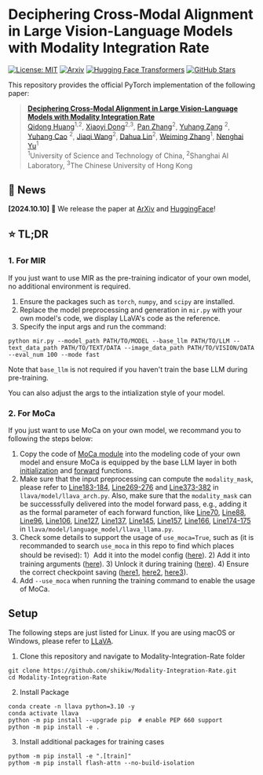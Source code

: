 # Deciphering Cross-Modal Alignment in Large Vision-Language Models with Modality Integration Rate

[![License: MIT](https://img.shields.io/badge/License-MIT-g.svg)](https://opensource.org/licenses/MIT)
[![Arxiv](https://img.shields.io/badge/arXiv-XXXX-B21A1B)](https://github.com/shikiw/Modality-Integration-Rate)
[![Hugging Face Transformers](https://img.shields.io/badge/%F0%9F%A4%97-HuggingFace-blue)](https://github.com/shikiw/Modality-Integration-Rate)
[![GitHub Stars](https://img.shields.io/github/stars/shikiw/Modality-Integration-Rate?style=social)](https://github.com/shikiw/Modality-Integration-Rate/stargazers)


This repository provides the official PyTorch implementation of the following paper: 
> [**Deciphering Cross-Modal Alignment in Large Vision-Language Models with Modality Integration Rate**](https://github.com/shikiw/Modality-Integration-Rate) <br>
> [Qidong Huang](https://shikiw.github.io/)<sup>1,2</sup>, 
> [Xiaoyi Dong](https://scholar.google.com/citations?user=FscToE0AAAAJ&hl=en)<sup>2,3</sup>, 
> [Pan Zhang](https://panzhang0212.github.io/)<sup>2</sup>,
> [Yuhang Zang](https://yuhangzang.github.io/) <sup>2</sup>,
> [Yuhang Cao](https://scholar.google.com/citations?user=sJkqsqkAAAAJ&hl=zh-CN) <sup>2</sup>, 
> [Jiaqi Wang](https://myownskyw7.github.io/)<sup>2</sup>,
> [Dahua Lin](http://dahua.site/)<sup>2</sup>, 
> [Weiming Zhang](http://staff.ustc.edu.cn/~zhangwm/index.html)<sup>1</sup>, 
> [Nenghai Yu](https://scholar.google.com/citations?user=7620QAMAAAAJ&hl=en)<sup>1</sup> <br>
> <sup>1</sup>University of Science and Technology of China, <sup>2</sup>Shanghai AI Laboratory, <sup>3</sup>The Chinese University of Hong Kong <br>

## 🎯 News

**[2024.10.10]** 🚀 We release the paper at [ArXiv]() and [HuggingFace]()!



## ⭐️ TL;DR
### 1. For MIR
If you just want to use MIR as the pre-training indicator of your own model, no additional environment is required.

1. Ensure the packages such as ```torch```, ```numpy```, and ```scipy``` are installed.
2. Replace the model preprocessing and generation in ```mir.py``` with your own model's code, we display LLaVA's code as the reference.
3. Specify the input args and run the command:
```
python mir.py --model_path PATH/TO/MODEL --base_llm PATH/TO/LLM --text_data_path PATH/TO/TEXT/DATA --image_data_path PATH/TO/VISION/DATA --eval_num 100 --mode fast
```
Note that ```base_llm``` is not required if you haven't train the base LLM during pre-training. 

You can also adjust the args to the intialization style of your model.

### 2. For MoCa
If you just want to use MoCa on your own model, we recommand you to following the steps below:

1. Copy the code of [MoCa module](https://github.com/shikiw/Modality-Integration-Rate/blob/501d64dd37aa5382caf97d14c1da9b088bb8b4c7/transformers-4.37.2/src/transformers/models/llama/modeling_llama.py#L122-L139) into the modeling code of your own model and ensure MoCa is equipped by the base LLM layer in both [initialization](https://github.com/shikiw/Modality-Integration-Rate/blob/501d64dd37aa5382caf97d14c1da9b088bb8b4c7/transformers-4.37.2/src/transformers/models/llama/modeling_llama.py#L809-L814) and [forward](https://github.com/shikiw/Modality-Integration-Rate/blob/501d64dd37aa5382caf97d14c1da9b088bb8b4c7/transformers-4.37.2/src/transformers/models/llama/modeling_llama.py#L868-L870) functions.
2. Make sure that the input preprocessing can compute the ```modality_mask```, please refer to [Line183-184](https://github.com/shikiw/Modality-Integration-Rate/blob/501d64dd37aa5382caf97d14c1da9b088bb8b4c7/llava/model/llava_arch.py#L183-L184), [Line269-276](https://github.com/shikiw/Modality-Integration-Rate/blob/501d64dd37aa5382caf97d14c1da9b088bb8b4c7/llava/model/llava_arch.py#L269-L276) and [Line373-382](https://github.com/shikiw/Modality-Integration-Rate/blob/501d64dd37aa5382caf97d14c1da9b088bb8b4c7/llava/model/llava_arch.py#L373-L382) in ```llava/model/llava_arch.py```. Also, make sure that the ```modality_mask``` can be successsfully delivered into the model forward pass, e.g., adding it as the formal parameter of each forward function, like [Line70](https://github.com/shikiw/Modality-Integration-Rate/blob/501d64dd37aa5382caf97d14c1da9b088bb8b4c7/llava/model/language_model/llava_llama.py#L70), [Line88](https://github.com/shikiw/Modality-Integration-Rate/blob/501d64dd37aa5382caf97d14c1da9b088bb8b4c7/llava/model/language_model/llava_llama.py#L88), [Line96](https://github.com/shikiw/Modality-Integration-Rate/blob/501d64dd37aa5382caf97d14c1da9b088bb8b4c7/llava/model/language_model/llava_llama.py#L96), [Line106](https://github.com/shikiw/Modality-Integration-Rate/blob/501d64dd37aa5382caf97d14c1da9b088bb8b4c7/llava/model/language_model/llava_llama.py#L106), [Line127](https://github.com/shikiw/Modality-Integration-Rate/blob/501d64dd37aa5382caf97d14c1da9b088bb8b4c7/llava/model/language_model/llava_llama.py#L127), [Line137](https://github.com/shikiw/Modality-Integration-Rate/blob/501d64dd37aa5382caf97d14c1da9b088bb8b4c7/llava/model/language_model/llava_llama.py#L137), [Line145](https://github.com/shikiw/Modality-Integration-Rate/blob/501d64dd37aa5382caf97d14c1da9b088bb8b4c7/llava/model/language_model/llava_llama.py#L145), [Line157](https://github.com/shikiw/Modality-Integration-Rate/blob/501d64dd37aa5382caf97d14c1da9b088bb8b4c7/llava/model/language_model/llava_llama.py#L157), [Line166](https://github.com/shikiw/Modality-Integration-Rate/blob/501d64dd37aa5382caf97d14c1da9b088bb8b4c7/llava/model/language_model/llava_llama.py#L166), [Line174-175](https://github.com/shikiw/Modality-Integration-Rate/blob/501d64dd37aa5382caf97d14c1da9b088bb8b4c7/llava/model/language_model/llava_llama.py#L174-L175) in ```llava/model/language_model/llava_llama.py```. 
3. Check some details to support the usage of ```use_moca=True```, such as (it is recommanded to search ```use_moca``` in this repo to find which places should be revised):
   1）Add it into the model config ([here](https://github.com/shikiw/Modality-Integration-Rate/blob/501d64dd37aa5382caf97d14c1da9b088bb8b4c7/llava/model/language_model/llava_llama.py#L35)).
   2) Add it into training arguments ([here](https://github.com/shikiw/Modality-Integration-Rate/blob/501d64dd37aa5382caf97d14c1da9b088bb8b4c7/llava/train/train.py#L72)).
   3) Unlock it during training ([here](https://github.com/shikiw/Modality-Integration-Rate/blob/501d64dd37aa5382caf97d14c1da9b088bb8b4c7/llava/train/train.py#L1056-L1060)).
   4) Ensure the correct checkpoint saving ([here1](https://github.com/shikiw/Modality-Integration-Rate/blob/501d64dd37aa5382caf97d14c1da9b088bb8b4c7/llava/train/train.py#L199), [here2](https://github.com/shikiw/Modality-Integration-Rate/blob/501d64dd37aa5382caf97d14c1da9b088bb8b4c7/llava/train/llava_trainer.py#L278), [here3](https://github.com/shikiw/Modality-Integration-Rate/blob/501d64dd37aa5382caf97d14c1da9b088bb8b4c7/llava/train/llava_trainer.py#L299)).
4. Add ```--use_moca``` when running the training command to enable the usage of MoCa.



## Setup
The following steps are just listed for Linux. If you are using macOS or Windows, please refer to [LLaVA](https://github.com/haotian-liu/LLaVA?tab=readme-ov-file).
1. Clone this repository and navigate to Modality-Integration-Rate folder
```
git clone https://github.com/shikiw/Modality-Integration-Rate.git
cd Modality-Integration-Rate
```
2. Install Package
```
conda create -n llava python=3.10 -y
conda activate llava
python -m pip install --upgrade pip  # enable PEP 660 support
python -m pip install -e .
```
3. Install additional packages for training cases
```
pythom -m pip install -e ".[train]"
pythom -m pip install flash-attn --no-build-isolation
```
